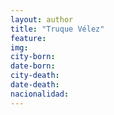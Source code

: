 ```yaml
---
layout: author
title: "Truque Vélez"
feature:
img: 
city-born:
date-born: 
city-death: 
date-death:
nacionalidad:
---
```

